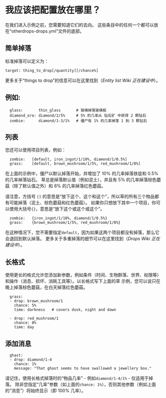 # 我应该把配置放在哪里？
在我们进入示例之前，您需要知道它们的去向。 这些条目中的任何一个都可以放在“otherdrops-drops.yml”文件的底部。

## 简单掉落
标准掉落可以定义为：

```target: thing_to_drop[/quantity][/chance%]```

更多关于“things to drop”的信息可以在这里找到（_Entity list Wiki 正在建设中_）。
## 例如:
```
  glass:       thin_glass       # 玻璃掉落玻璃板
  diamond_ore: diamond/2/5%     # 5% 的几率从 钻石矿 中获得 2 颗钻石
  zombie:      diamond/1-3/1%   # 僵尸有 1% 的几率掉落 1 到 3 颗钻石
```
## 列表
您还可以使用项目列表，例如：
```
  zombie:   [default, iron_ingot/1/10%, diamond/1/0.5%]
  grass:    [default, brown_mushroom/1/5%, red_mushroom/1/8%]
```
在上面的示例中，僵尸以默认掉落开始，并增加了 10% 的几率掉落铁锭和 0.5% 的几率掉落钻石。 草总是掉落默认值（例如泥土），并且有 5% 的几率掉落棕色蘑菇（除了默认值之外）和 8% 的几率掉落红色蘑菇。

请注意，方括号 `[]` 的意思是“放下这个、这个和这个”，所以草的所有三个物品都有可能掉落（泥土、棕色蘑菇和红色蘑菇）。 如果你只想放下其中一个项目，你可以使用大括号`{}`，意思是“放下这个或这个或这个”。
```
  zombie:   {iron_ingot/1/10%, diamond/1/0.5%}
  grass:    {brown_mushroom/1/5%, red_mushroom/1/8%}
```
在这种情况下，您不需要指定`default`，因为如果这两个项目都没有掉落，那么它会退回到默认掉落。 更多关于多重掉落的细节可以在这里找到（_Drops Wiki 正在建设中_）。

## 长格式
使用更长的格式允许您添加新参数，例如条件（时间、生物群落、世界、权限等）和操作（消息、损坏、消耗工具等）。以长格式写下上面的草 示例，您可以说只在晚上掉落棕色蘑菇，在白天掉落红色蘑菇。
```
  grass:
  - drop: brown_mushroom/1
    chance: 5%
    time: darkness   # covers dusk, night and dawn

  - drop: red_mushroom/1
    chance: 8%
    time: day
```
## 添加消息
```
  ghast:
  - drop: diamond/1-4
    chance: 1%
    message: "That ghast seems to have swallowed a jewellery box."
```
请记住，使用长格式掉落时的“物品几率” - 例如`diamond/1-4/1%` - 仅适用于掉落。 除非您指定“几率”参数（如上面的`chance: 1%`），否则其他参数（例如上面的“消息”）将始终显示（即 100% 几率）。
